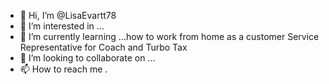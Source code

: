 - 👋 Hi, I’m @LisaEvartt78
- 👀 I’m interested in ...
- 🌱 I’m currently learning ...how to work from home as a customer Service Representative for Coach and Turbo Tax
- 💞️ I’m looking to collaborate on ...
- 📫 How to reach me .

<!---
LisaEvartt78/LisaEvartt78 is a ✨ special ✨ repository because its `README.md` (this file) appears on your GitHub profile.
You can click the Preview link to take a look at your changes.
--->
